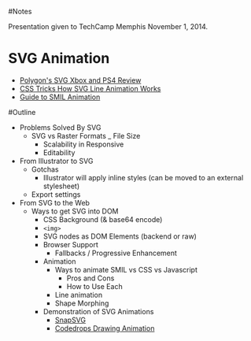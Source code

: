 #Notes

Presentation given to TechCamp Memphis November 1, 2014.

# SVG Animation

* [Polygon's SVG Xbox and PS4 Review](http://product.voxmedia.com/2013/11/25/5426880/polygon-feature-design-svg-animations-for-fun-and-profit)
* [CSS Tricks How SVG Line Animation Works](http://css-tricks.com/svg-line-animation-works/)
* [Guide to SMIL Animation](http://css-tricks.com/guide-svg-animations-smil/)

#Outline

* Problems Solved By SVG
    - SVG vs Raster Formats
        _ File Size
        - Scalability in Responsive
        - Editability
* From Illustrator to SVG
    - Gotchas
        - Illustrator will apply inline styles (can be moved to an external stylesheet)
    - Export settings
* From SVG to the Web
    - Ways to get SVG into DOM
        - CSS Background (& base64 encode)
        - `<img>`
        - SVG nodes as DOM Elements (backend or raw)
        - <object>
    - Browser Support
        - Fallbacks / Progressive Enhancement
* Animation
    - Ways to animate SMIL vs CSS vs Javascript
        - Pros and Cons
        - How to Use Each
    - Line animation
    - Shape Morphing
* Demonstration of SVG Animations
    - [SnapSVG](http://snapsvg.io/)
    - [Codedrops Drawing Animation](http://tympanus.net/Development/SVGDrawingAnimation/)
    